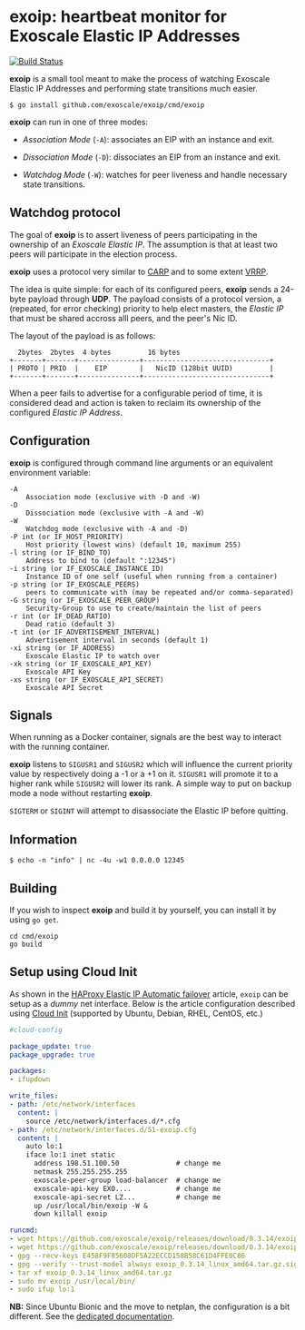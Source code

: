 exoip: heartbeat monitor for Exoscale Elastic IP Addresses
==========================================================

[![Build Status](https://travis-ci.org/exoscale/exoip.svg?branch=master)](https://travis-ci.org/exoscale/exoip)

**exoip** is a small tool meant to make the process of watching
Exoscale Elastic IP Addresses and performing state transitions much
easier.

```
$ go install github.com/exoscale/exoip/cmd/exoip
```

**exoip** can run in one of three modes:

- *Association Mode* (`-A`): associates an EIP with an instance and exit.

- *Dissociation Mode* (`-D`): dissociates an EIP from an instance and exit.

- *Watchdog Mode* (`-W`): watches for peer liveness and handle necessary state transitions.


## Watchdog protocol

The goal of **exoip** is to assert liveness of peers participating in
the ownership of an *Exoscale Elastic IP*. The assumption is that at
least two peers will participate in the election process.


**exoip** uses a protocol very similar to
[CARP](http://en.wikipedia.org/wiki/Common_Address_Redundancy_Protocol)
and to some extent
[VRRP](http://en.wikipedia.org/wiki/Virtual_Router_Redundancy_Protocol).

The idea is quite simple: for each of its configured peers, **exoip**
sends a 24-byte payload through **UDP**. The payload consists of a
protocol version, a (repeated, for error checking) priority to help
elect masters, the *Elastic IP* that must be shared accross alll
peers, and the peer's Nic ID.

The layout of the payload is as follows:

      2bytes  2bytes  4 bytes         16 bytes
    +-------+-------+---------------+-------------------------------+
    | PROTO | PRIO  |    EIP        |   NicID (128bit UUID)         |
    +-------+-------+---------------+-------------------------------+


When a peer fails to advertise for a configurable period of time, it
is considered dead and action is taken to reclaim its ownership of
the configured *Elastic IP Address*.

## Configuration

**exoip** is configured through command line arguments or an equivalent
environment variable:

    -A
        Association mode (exclusive with -D and -W)
    -D
        Dissociation mode (exclusive with -A and -W)
    -W
        Watchdog mode (exclusive with -A and -D)
    -P int (or IF_HOST_PRIORITY)
        Host priority (lowest wins) (default 10, maximum 255)
    -l string (or IF_BIND_TO)
        Address to bind to (default ":12345")
    -i string (or IF_EXOSCALE_INSTANCE_ID)
        Instance ID of one self (useful when running from a container)
    -p string (or IF_EXOSCALE_PEERS)
        peers to communicate with (may be repeated and/or comma-separated)
    -G string (or IF_EXOSCALE_PEER_GROUP)
        Security-Group to use to create/maintain the list of peers
    -r int (or IF_DEAD_RATIO)
        Dead ratio (default 3)
    -t int (or IF_ADVERTISEMENT_INTERVAL)
        Advertisement interval in seconds (default 1)
    -xi string (or IF_ADDRESS)
        Exoscale Elastic IP to watch over
    -xk string (or IF_EXOSCALE_API_KEY)
        Exoscale API Key
    -xs string (or IF_EXOSCALE_API_SECRET)
        Exoscale API Secret

## Signals

When running as a Docker container, signals are the best way to interact with the running container.

**exoip** listens to `SIGUSR1` and `SIGUSR2` which will influence the current priority value by respectively doing a -1 or a +1 on it. `SIGUSR1` will promote it to a higher rank while `SIGUSR2` will lower its rank. A simple way to put on backup mode a node without restarting **exoip**.

`SIGTERM` or `SIGINT` will attempt to disassociate the Elastic IP before quitting.

## Information

```
$ echo -n "info" | nc -4u -w1 0.0.0.0 12345
```

## Building

If you wish to inspect **exoip** and build it by yourself, you can install it by using `go get`.

    cd cmd/exoip
    go build

## Setup using Cloud Init

As shown in the [HAProxy Elastic IP Automatic
failover](https://www.exoscale.ch/syslog/2017/02/07/haproxy-elastic-ip-automatic-failover/)
article, `exoip` can be setup as a _dummy_ net interface. Below is the article
configuration described using [Cloud Init](http://cloudinit.readthedocs.io/)
(supported by Ubuntu, Debian, RHEL, CentOS, etc.)

```yaml
#cloud-config

package_update: true
package_upgrade: true

packages:
- ifupdown

write_files:
- path: /etc/network/interfaces
  content: |
    source /etc/network/interfaces.d/*.cfg
- path: /etc/network/interfaces.d/51-exoip.cfg
  content: |
    auto lo:1
    iface lo:1 inet static
      address 198.51.100.50              # change me
      netmask 255.255.255.255
      exoscale-peer-group load-balancer  # change me
      exoscale-api-key EXO....           # change me
      exoscale-api-secret LZ...          # change me
      up /usr/local/bin/exoip -W &
      down killall exoip

runcmd:
- wget https://github.com/exoscale/exoip/releases/download/0.3.14/exoip_0.3.14_linux_amd64.tar.gz
- wget https://github.com/exoscale/exoip/releases/download/0.3.14/exoip_0.3.14_linux_amd64.tar.gz.sig
- gpg --recv-keys E458F9F85608DF5A22ECCD158B58C61D4FFE0C86
- gpg --verify --trust-model always exoip_0.3.14_linux_amd64.tar.gz.sig
- tar xf exoip_0.3.14_linux_amd64.tar.gz
- sudo mv exoip /usr/local/bin/
- sudo ifup lo:1
```

**NB:** Since Ubuntu Bionic and the move to netplan, the configuration is a bit different. See the [dedicated documentation](https://community.exoscale.com/documentation/compute/eip/#configuring-the-instance-to-use-the-ip-address).
